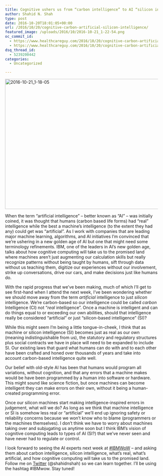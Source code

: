 ```yaml
---
title: Cognitive ushers us from “carbon intelligence” to AI “silicon intelligence”
author: Shahid N. Shah
type: post
date: 2016-10-20T18:01:05+00:00
url: /2016/10/20/cognitive-carbon-artificial-silicon-intelligence/
featured_image: /uploads/2016/10/2016-10-21_1-22-54.png
oc_commit_id:
  - https://www.healthcareguy.com/2016/10/20/cognitive-carbon-artificial-silicon-intelligence/1478770916
  - https://www.healthcareguy.com/2016/10/20/cognitive-carbon-artificial-silicon-intelligence/1476986465
dsq_thread_id:
  - 5239200442
categories:
  - Uncategorized

---
```

<img class="aligncenter wp-image-2372 size-large" src="/img/uploads/2016/10/2016-10-21_1-18-05-1024x534.png" alt="2016-10-21_1-18-05" width="825" height="430" srcset="/img/uploads/2016/10/2016-10-21_1-18-05-1024x534.png 1024w, /img/uploads/2016/10/2016-10-21_1-18-05-300x156.png 300w, /img/uploads/2016/10/2016-10-21_1-18-05-768x400.png 768w, /img/uploads/2016/10/2016-10-21_1-18-05.png 1195w" sizes="(max-width: 825px) 100vw, 825px" />

When the term “artificial intelligence” – better known as “AI” – was initially coined, it was thought that humans (carbon based life forms) had “real” intelligence while the best a machine’s intelligence (to the extent they had any) could get was “artificial”. As I work with companies that are leading major machine learning, algorithms, and AI initiatives I’m convinced that we’re ushering in a new golden age of AI but one that might need some terminology refinements. IBM, one of the leaders in AI’s new golden age, talks about how cognitive computing will take us to the promised land where machines aren’t just augmenting our calculation skills but really recognize patterns without being taught by humans, sift through data without us teaching them, digitize our experiences without our involvement, strike up conversations, drive our cars, and make decisions just like humans do.

With the rapid progress that we’ve been making, much of which I’ll get to see first-hand when I attend the next week, I’ve been wondering whether we should move away from the term _artificial_ intelligence to just _silicon_ intelligence. We’re carbon-based so our intelligence could be called _carbon_ Intelligence (CI) not “_real_ intelligence”. Once a machine is intelligent and can do things equal to or exceeding our own abilities, should that intelligence really be considered “artificial” or just “silicon-based intelligence” (SI)?

While this might seem I’m being a little tongue-in-cheek, I think that as machine or silicon intelligence (SI) becomes just as real as our own (meaning indistinguishable from us), the statutory and regulatory structures plus social contracts we have in place will need to be expanded to include SI. Our existing laws that guard what humans can do with and to each other have been crafted and honed over thousands of years and take into account carbon-based intelligence quite well.

Our belief with old-style AI has been that humans would program all variations, without cognition, and that any errors that a machine makes would be have been programmed by a human into software or hardware. This might sound like science fiction, but once machines can become intelligent they can make errors on their own, without it being a human-created programming error.

Once our silicon machines start making intelligence-inspired errors in judgement, what will we do? As long as we think that machine intelligence or SI is somehow less real or “artificial” we’ll end up ignoring safety or reliability concerns because we won’t know who to blame (programmers or the machines themselves). I don’t think we have to worry about machines taking over and subjugating us anytime soon but I think IBM’s vision of cognitive computing leads to types of AI (SI?) that we’ve never seen and have never had to regulate or control.

I look forward to seeing the AI experts next week at [#IBMWoW][1] – and asking them about carbon intelligence, silicon intelligence, what’s real, what’s artificial, and how cognitive computing will take us to the promised land. Follow me on [Twitter][2] (@shahidnshah) so we can learn together. I’ll be using the hashtag #IBMwow. Stay tuned!

 [1]: https://www-01.ibm.com/software/events/wow/?cmp=sm&cn=data-ibmanalyticssocial
 [2]: https://twitter.com/ShahidNShah